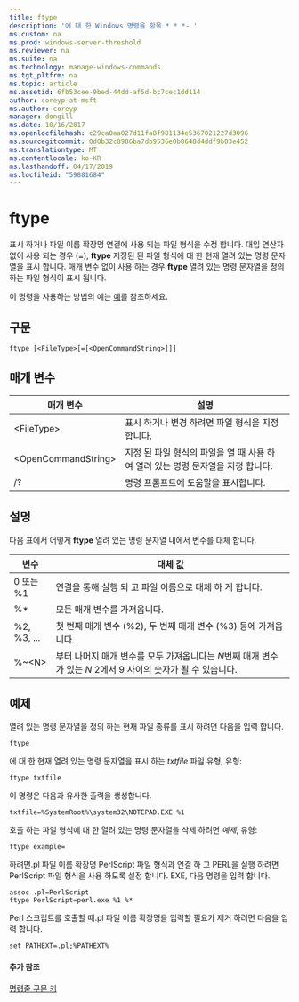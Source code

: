 ```yaml
---
title: ftype
description: '에 대 한 Windows 명령을 항목 * * *- '
ms.custom: na
ms.prod: windows-server-threshold
ms.reviewer: na
ms.suite: na
ms.technology: manage-windows-commands
ms.tgt_pltfrm: na
ms.topic: article
ms.assetid: 6fb53cee-9bed-44dd-af5d-bc7cec1dd114
author: coreyp-at-msft
ms.author: coreyp
manager: dongill
ms.date: 10/16/2017
ms.openlocfilehash: c29ca0aa027d11fa8f981134e5367021227d3096
ms.sourcegitcommit: 0d0b32c8986ba7db9536e0b8648d4ddf9b03e452
ms.translationtype: MT
ms.contentlocale: ko-KR
ms.lasthandoff: 04/17/2019
ms.locfileid: "59881684"
---
```

# <a name="ftype"></a>ftype



표시 하거나 파일 이름 확장명 연결에 사용 되는 파일 형식을 수정 합니다. 대입 연산자 없이 사용 되는 경우 (**=**), **ftype** 지정된 된 파일 형식에 대 한 현재 열려 있는 명령 문자열을 표시 합니다. 매개 변수 없이 사용 하는 경우 **ftype** 열려 있는 명령 문자열을 정의 하는 파일 형식이 표시 됩니다.

이 명령을 사용하는 방법의 예는 [예](#BKMK_examples)를 참조하세요.

## <a name="syntax"></a>구문

```
ftype [<FileType>[=[<OpenCommandString>]]]
```

## <a name="parameters"></a>매개 변수

|매개 변수|설명|
|---------|-----------|
|\<FileType>|표시 하거나 변경 하려면 파일 형식을 지정 합니다.|
|\<OpenCommandString>|지정 된 파일 형식의 파일을 열 때 사용 하 여 열려 있는 명령 문자열을 지정 합니다.|
|/?|명령 프롬프트에 도움말을 표시합니다.|

## <a name="remarks"></a>설명

다음 표에서 어떻게 **ftype** 열려 있는 명령 문자열 내에서 변수를 대체 합니다.

|변수|대체 값|
|--------|-----------------|
|0 또는 %1|연결을 통해 실행 되 고 파일 이름으로 대체 하 게 합니다.|
|%*|모든 매개 변수를 가져옵니다.|
|%2, %3, ...|첫 번째 매개 변수 (%2), 두 번째 매개 변수 (%3) 등에 가져옵니다.|
|%~\<N>|부터 나머지 매개 변수를 모두 가져옵니다는 *N*번째 매개 변수가 있는 *N* 2에서 9 사이의 숫자가 될 수 있습니다.|

## <a name="BKMK_examples"></a>예제

열려 있는 명령 문자열을 정의 하는 현재 파일 종류를 표시 하려면 다음을 입력 합니다.
```
ftype
```
에 대 한 현재 열려 있는 명령 문자열을 표시 하는 *txtfile* 파일 유형, 유형:
```
ftype txtfile
```
이 명령은 다음과 유사한 출력을 생성합니다.
```
txtfile=%SystemRoot%\system32\NOTEPAD.EXE %1
```
호출 하는 파일 형식에 대 한 열려 있는 명령 문자열을 삭제 하려면 *예제*, 유형:
```
ftype example=
```
하려면.pl 파일 이름 확장명 PerlScript 파일 형식과 연결 하 고 PERL을 실행 하려면 PerlScript 파일 형식을 사용 하도록 설정 합니다. EXE, 다음 명령을 입력 합니다.
```
assoc .pl=PerlScript 
ftype PerlScript=perl.exe %1 %*
```
Perl 스크립트를 호출할 때.pl 파일 이름 확장명을 입력할 필요가 제거 하려면 다음을 입력 합니다.
```
set PATHEXT=.pl;%PATHEXT%
```

#### <a name="additional-references"></a>추가 참조

[명령줄 구문 키](command-line-syntax-key.md)